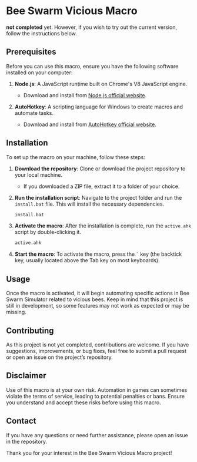 # Bee Swarm Vicious Macro

**not completed** yet. However, if you wish to try out the current version, follow the instructions below.

## Prerequisites

Before you can use this macro, ensure you have the following software installed on your computer:

1. **Node.js**: A JavaScript runtime built on Chrome's V8 JavaScript engine.
   - Download and install from [Node.js official website](https://nodejs.org/).

2. **AutoHotkey**: A scripting language for Windows to create macros and automate tasks.
   - Download and install from [AutoHotkey official website](https://www.autohotkey.com/).

## Installation

To set up the macro on your machine, follow these steps:

1. **Download the repository**: Clone or download the project repository to your local machine.
   - If you downloaded a ZIP file, extract it to a folder of your choice.

2. **Run the installation script**: Navigate to the project folder and run the `install.bat` file. This will install the necessary dependencies.
   ```sh
   install.bat
   ```

3. **Activate the macro**: After the installation is complete, run the `active.ahk` script by double-clicking it.
   ```sh
   active.ahk
   ```

4. **Start the macro**: To activate the macro, press the ``` ` ``` key (the backtick key, usually located above the Tab key on most keyboards).

## Usage

Once the macro is activated, it will begin automating specific actions in Bee Swarm Simulator related to vicious bees. Keep in mind that this project is still in development, so some features may not work as expected or may be missing.

## Contributing

As this project is not yet completed, contributions are welcome. If you have suggestions, improvements, or bug fixes, feel free to submit a pull request or open an issue on the project’s repository.

## Disclaimer

Use of this macro is at your own risk. Automation in games can sometimes violate the terms of service, leading to potential penalties or bans. Ensure you understand and accept these risks before using this macro.

## Contact

If you have any questions or need further assistance, please open an issue in the repository.

Thank you for your interest in the Bee Swarm Vicious Macro project!